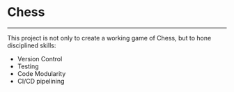 # Chess
---
This project is not only to create a working game of Chess, but to hone disciplined skills:
* Version Control
* Testing
* Code Modularity
* CI/CD pipelining

